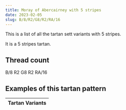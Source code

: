 ```yaml
---
title: Moray of Abercairney with 5 stripes
date: 2023-02-05
slug: B/8/R2/G8/R2/RA/16
---
```

This is a list of all the tartan sett variants with 5 stripes.

It is a 5 stripes tartan.


## Thread count
B/8 R2 G8 R2 RA/16

## Examples of this tartan pattern

| Tartan Variants |
|---------------|
